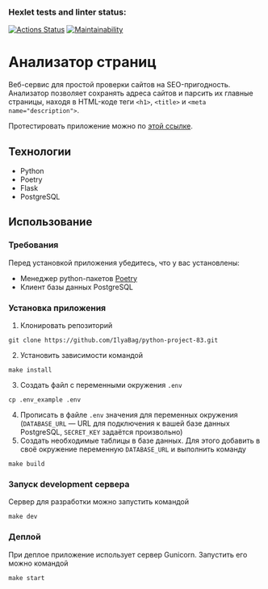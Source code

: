 ### Hexlet tests and linter status:
[![Actions Status](https://github.com/IlyaBag/python-project-83/workflows/hexlet-check/badge.svg)](https://github.com/IlyaBag/python-project-83/actions)
[![Maintainability](https://api.codeclimate.com/v1/badges/b88d55a4b3f1f8d6dcba/maintainability)](https://codeclimate.com/github/IlyaBag/python-project-83/maintainability)

# Анализатор страниц

Веб-сервис для простой проверки сайтов на SEO-пригодность. Анализатор позволяет сохранять адреса сайтов и парсить их главные страницы, находя в HTML-коде теги `<h1>`, `<title>` и `<meta name="description">`.

Протестировать приложение можно по [этой ссылке](https://page-analyzer-odw5.onrender.com).

## Технологии

- Python
- Poetry
- Flask
- PostgreSQL

## Использование

### Требования

Перед установкой приложения убедитесь, что у вас установлены:

- Менеджер python-пакетов [Poetry](https://python-poetry.org/docs/#installation)
- Клиент базы данных PostgreSQL

### Установка приложения

1. Клонировать репозиторий
```
git clone https://github.com/IlyaBag/python-project-83.git
```
2. Установить зависимости командой
```
make install
```
3. Создать файл с переменными окружения `.env`
```
cp .env_example .env
```
4. Прописать в файле `.env` значения для переменных окружения (`DATABASE_URL` — URL для подключения к вашей базе данных PostgreSQL, `SECRET_KEY` задаётся произвольно)
5. Создать необходимые таблицы в базе данных. Для этого добавить в своё окружение переменную `DATABASE_URL` и выполнить команду
```
make build
```

### Запуск development сервера

Сервер для разработки можно запустить командой
```
make dev
```

### Деплой

При деплое приложение использует сервер Gunicorn. Запустить его можно командой
```
make start
```
